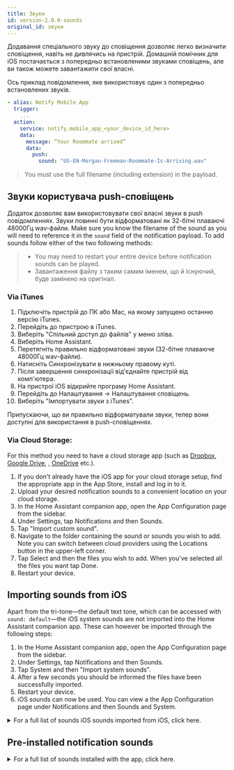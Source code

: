 ```yaml
---
title: Звуки
id: version-2.0.0-sounds
original_id: звуки
---
```


Додавання спеціального звуку до сповіщення дозволяє легко визначити сповіщення, навіть не дивлячись на пристрій. Домашній помічник для iOS постачається з попередньо встановленими звуками сповіщень, але ви також можете завантажити свої власні.

Ось приклад повідомлення, яке використовує один з попередньо встановлених звуків.

```yaml
- alias: Notify Mobile App
  trigger:
    ...
  action:
    service: notify.mobile_app_<your_device_id_here>
    data:
      message: “Your Roommate arrived”
      data:
        push:
          sound: "US-EN-Morgan-Freeman-Roommate-Is-Arriving.wav"
```

> You must use the full filename (including extension) in the payload.

## Звуки користувача push-сповіщень

Додаток дозволяє вам використовувати свої власні звуки в push повідомленнях. Звуки повинні бути відформатовані як 32-бітні плаваючі 48000Гц wav-файли. Make sure you know the filename of the sound as you will need to reference it in the `sound` field of the notification payload. To add sounds follow either of the two following methods:

> - You may need to restart your entire device before notification sounds can be played.
> - Завантаження файлу з таким самим іменем, що й існуючий, буде замінено на оригінал.

### Via iTunes

1. Підключіть пристрій до ПК або Mac, на якому запущено останню версію iTunes.
2. Перейдіть до пристрою в iTunes.
3. Виберіть "Спільний доступ до файлів" у меню зліва.
4. Виберіть Home Assistant.
5. Перетягніть правильно відформатовані звуки (32-бітне плаваюче 48000Гц wav-файли).
6. Натисніть Синхронізувати в нижньому правому куті.
7. Після завершення синхронізації від'єднайте пристрій від комп'ютера.
8. На пристрої iOS відкрийте програму Home Assistant.
9. Перейдіть до Налаштування -> Налаштування сповіщень.
10. Виберіть "Імпортувати звуки з iTunes".

Припускаючи, що ви правильно відформатували звуки, тепер вони доступні для використання в push-сповіщеннях.

### Via Cloud Storage:

For this method you need to have a cloud storage app (such as [Dropbox](https://www.dropbox.com), [Google Drive](https://www.google.com/drive/), <iCloud>, [OneDrive](https://onedrive.live.com/) etc.).

1. If you don't already have the iOS app for your cloud storage setup, find the appropriate app in the App Store, install and log in to it.
2. Upload your desired notification sounds to a convenient location on your cloud storage.
3. In the Home Assistant companion app, open the App Configuration page from the sidebar.
4. Under Settings, tap Notifications and then Sounds.
5. Tap "Import custom sound".
6. Navigate to the folder containing the sound or sounds you wish to add. Note you can switch between cloud providers using the Locations button in the upper-left corner.
7. Tap Select and then the files you wish to add. When you've selected all the files you want tap Done.
8. Restart your device.

## Importing sounds from iOS

Apart from the tri-tone—the default text tone, which can be accessed with `sound: default`—the iOS system sounds are not imported into the Home Assistant companion app. These can however be imported through the following steps:

1. In the Home Assistant companion app, open the App Configuration page from the sidebar.
2. Under Settings, tap Notifications and then Sounds.
3. Tap System and then "Import system sounds".
4. After a few seconds you should be informed the files have been successfully imported.
5. Restart your device.
6. iOS sounds can now be used. You can view a the App Configuration page under Notifications and then Sounds and System.

<details><summary>For a full list of sounds iOS sounds imported from iOS, click here.</summary> This list is representative for iOS 12, the actual list of imported sounds may vary depending on the configuration of your device and iOS version.

<p>
  ```text 3rdParty_DirectionDown_Haptic.caf 3rdParty_DirectionUp_Haptic.caf 3rdParty_Failure_Haptic.caf 3rdParty_Retry_Haptic.caf 3rdParty_Start_Haptic.caf 3rdParty_Stop_Haptic.caf 3rdParty_Success_Haptic.caf access_scan_complete.caf AccessSanComplete_Haptic acknowledgment_received.caf acknowledgment_sent.caf alarm.caf Alarm_Haptic.caf Alarm_Nightstand_Haptic.caf Alert_3rdParty_Haptic.caf Alert_3rdParty_Salient_Haptic.caf Alert_ActivityFriendsGoalAttained_Haptic.caf Alert_ActivityGoalAttained_Haptic.caf Alert_ActivityGoalAttained_Salient_Haptic.caf Alert_ActivityGoalBehind_Haptic.caf Alert_ActivityGoalBehind_Salient_Haptic.caf Alert_ActivityGoalClose_Haptic.caf Alert_BatteryLow_10p_Haptic.caf Alert_BatteryLow_5p_Haptic.caf Alert_BatteryLow_5p_Salient_Haptic.caf Alert_Calendar_Haptic.caf Alert_Calendar_Salient_Haptic.caf Alert_Health_Haptic.caf Alert_Mail_Haptic.caf Alert_Mail_Salient_Haptic.caf Alert_MapsDirectionsInApp_Haptic.caf Alert_Messages_1_Haptic.caf Alert_Messages_1_Salient_Haptic.caf Alert_Messages_2_Haptic.caf Alert_Messages_3_Haptic.caf Alert_PassbookBalance_Haptic.caf Alert_PassbookGeofence_Haptic.caf Alert_PassbookGeofence_Salient_Haptic.caf Alert_PhotostreamActivity_Haptic.caf Alert_ReminderDue_Haptic.caf Alert_ReminderDue_Salient_Haptic.caf Alert_SpartanConnected_LowLatency_Haptic.caf Alert_SpartanConnecting_Haptic.caf Alert_SpartanConnecting_LowLatency_Haptic.caf Alert_SpartanDisconnected_LowLatency_Haptic.caf Alert_Voicemail_Haptic.caf Alert_Voicemail_Salient_Haptic.caf Alert_WalkieTalkie_Haptic.caf Anticipate.caf AutoUnlock_Haptic.caf BatteryMagsafe_Haptic.caf Beat_Haptic.caf begin_record.caf Bloom.caf BuddyMigrationStart_Haptic.caf BuddyPairingFailure_Haptic.caf BuddyPairingRemoteConnection_Haptic.caf BuddyPairingRemoteTap_Haptic.caf BuddyPairingSuccess_Haptic.caf busy_tone_ansi.caf busy_tone_cept.caf call_waiting_tone_ansi.caf call_waiting_tone_cept.caf Calypso.caf camera_shutter_burst.caf camera_shutter_burst_begin.caf camera_shutter_burst_end.caf camera_timer_countdown.caf camera_timer_final_second.caf CameraCountdownImminent_Haptic.caf CameraCountdownTick_Haptic.caf CameraShutter_Haptic.caf Choo_Choo.caf connect_power.caf ct-busy.caf ct-call-waiting.caf ct-congestion.caf ct-error.caf ct-keytone2.caf ct-path-ack.caf Descent.caf Detent_Haptic.caf DoNotDisturb_Haptic.caf dtmf-0.caf dtmf-1.caf dtmf-2.caf dtmf-3.caf dtmf-4.caf dtmf-5.caf dtmf-6.caf dtmf-7.caf dtmf-8.caf dtmf-9.caf dtmf-pound.caf dtmf-star.caf end_call_tone_cept.caf end_record.caf engage_power.caf engage_power_short.caf ET_BeginNotification_Haptic.caf ET_BeginNotification_Salient_Haptic.caf ET_RemoteTap_Receive_Haptic.caf ET_RemoteTap_Send_Haptic.caf Fanfare.caf focus_change_app_icon.caf focus_change_keyboard.caf focus_change_large.caf focus_change_small.caf go_to_sleep_alert.caf GoToSleep_Haptic.caf HealthNotificaiton.caf HourlyChime_Haptic.caf HummingbirdCompletion_Haptic.caf HummingbirdNotification_Haptic.caf jbl_ambiguous.caf jbl_begin.caf jbl_cancel.caf jbl_confirm.caf jbl_no_match.caf key_press_click.caf key_press_delete.caf key_press_modifier.caf keyboard_press_clear.caf keyboard_press_delete.caf keyboard_press_normal.caf Ladder.caf lock.caf long_low_short_high.caf low_power.caf mail-sent.caf MessagesIncoming_Haptic.caf MessagesOutgoing_Haptic.caf middle_9_short_double_low.caf Minuet.caf multiway_invitation.caf MultiwayInvitation.caf MultiwayJoin.caf MultiwayLeave.caf navigation_pop.caf navigation_push.caf NavigationGenericManeuver_Haptic.caf NavigationGenericManeuver_Salient_Haptic.caf NavigationLeftTurn_Haptic.caf NavigationLeftTurn_Salient_Haptic.caf NavigationRightTurn_Haptic.caf NavigationRightTurn_Salient_Haptic.caf new-mail.caf News_Flash.caf nfc_scan_complete.caf Noir.caf Notification_Haptic.caf Notification_Salient_Haptic.caf OnOffPasscodeFailure_Haptic.caf OnOffPasscodeUnlock_Haptic.caf OnOffPasscodeUnlockCampanion_Haptic.caf OrbExit_Haptic.caf OrbLayers_Haptic.caf payment_failure.caf payment_success.caf PhoneAnswer_Haptic.caf PhoneHangUp_Haptic.caf PhoneHold_Haptic.caf photoShutter.caf PhotosZoomDetent_Haptic.caf Preview_AudioAndHaptic.caf QB_Dictation_Haptic.caf QB_Dictation_Off_Haptic.caf ReceivedMessage.caf RemoteCameraShutterBurstBegin_Haptic.caf RemoteCameraShutterBurstEnd_Haptic.caf ringback_tone_ansi.caf ringback_tone_aus.caf ringback_tone_cept.caf ringback_tone_hk.caf ringback_tone_uk.caf RingerChanged.caf Ringtone_2_Ducked_Haptic-sashimi.caf Ringtone_2_Haptic-sashimi.caf Ringtone_UK_Haptic.caf Ringtone_US_Haptic.caf RingtoneDucked_UK_Haptic.caf RingtoneDucked_US_Haptic.caf SalientNotification_Haptic.caf SedentaryTimer_Haptic.caf SedentaryTimer_Salient_Haptic.caf SentMessage.caf shake.caf Sherwood_Forest.caf short_double_high.caf short_double_low.caf short_low_high.caf SIMToolkitCallDropped.caf SIMToolkitGeneralBeep.caf SIMToolkitNegativeACK.caf SIMToolkitPositiveACK.caf SIMToolkitSMS.caf SiriAutoSend_Haptic.caf SiriStart_Haptic.caf SiriStopFailure_Haptic.caf SiriStopSuccess_Haptic.caf sms-received1.caf sms-received1.caf sms-received2.caf sms-received3.caf sms-received4.caf sms-received5.caf sms-received6.caf SOSEmergencyContactTextPrompt_Haptic.caf SOSFallDetection_Haptic-Newton.caf Spell.caf Stockholm_Haptic.caf StockholmActive_Haptic.caf StockholmActiveSingleCycle_Haptic.caf StockholmFailure_Haptic.caf StopwatchLap_Haptic.caf StopwatchReset_Haptic.caf StopwatchStart_Haptic.caf StopwatchStop_Haptic.caf Suspense.caf Swish.caf SwTest1_Haptic.caf SystemStartup_Haptic.caf Telegraph.caf Timer_Haptic.caf TimerCancel_Haptic.caf TimerPause_Haptic.caf TimerStart_Haptic.caf TimerWheelHoursDetent_Haptic.caf TimerWheelMinutesDetent_Haptic.caf Tink.caf Tiptoes.caf Tock.caf tweet_sent.caf Typewriters.caf UISwipe_Haptic.caf UISwitch_Off_Haptic.caf UISwitch_On_Haptic.caf Update.caf ussd.caf vc~ended.caf vc~invitation-accepted.caf vc~ringing.caf vc~ringing_watch.caf VoiceOver_Click_Haptic.caf WalkieTalkieActiveEnd_Haptic.caf WalkieTalkieActiveStart_Haptic.caf WalkieTalkieReceiveEnd_Haptic.caf WalkieTalkieReceiveStart_Haptic.caf warsaw.caf Warsaw_Haptic.caf wheels_of_time.caf WorkoutComplete_Haptic.caf WorkoutCompleteAutoDetect.caf WorkoutCountdown_Haptic.caf WorkoutPaceAbove.caf WorkoutPaceBelow.caf WorkoutPaused_Haptic.caf WorkoutPressStart_Haptic.caf WorkoutResumed_Haptic.caf WorkoutResumedAutoDetect.caf WorkoutSaved_Haptic.caf WorkoutSelect_Haptic.caf WorkoutStartAutoDetect.caf ```
</p>

</details>

## Pre-installed notification sounds

<details><summary>For a full list of sounds installed with the app, click here.</summary>

<p>
  ```text US-EN-Alexa-Back-Door-Opened.wav US-EN-Alexa-Back-Door-Unlocked.wav US-EN-Alexa-Basement-Door-Opened.wav US-EN-Alexa-Basement-Door-Unlocked.wav US-EN-Alexa-Boyfriend-Is-Arriving.wav US-EN-Alexa-Daughter-Is-Arriving.wav US-EN-Alexa-Front-Door-Opened.wav US-EN-Alexa-Front-Door-Unlocked.wav US-EN-Alexa-Garage-Door-Opened.wav US-EN-Alexa-Girlfriend-Is-Arriving.wav US-EN-Alexa-Good-Morning.wav US-EN-Alexa-Good-Night.wav US-EN-Alexa-Husband-Is-Arriving.wav US-EN-Alexa-Mail-Has-Arrived.wav US-EN-Alexa-Motion-At-Back-Door.wav US-EN-Alexa-Motion-At-Front-Door.wav US-EN-Alexa-Motion-Detected-Generic.wav US-EN-Alexa-Motion-In-Back-Yard.wav US-EN-Alexa-Motion-In-Basement.wav US-EN-Alexa-Motion-In-Front-Yard.wav US-EN-Alexa-Motion-In-Garage.wav US-EN-Alexa-Patio-Door-Opened.wav US-EN-Alexa-Patio-Door-Unlocked.wav US-EN-Alexa-Smoke-Detected-Generic.wav US-EN-Alexa-Smoke-Detected-In-Basement.wav US-EN-Alexa-Smoke-Detected-In-Garage.wav US-EN-Alexa-Smoke-Detected-In-Kitchen.wav US-EN-Alexa-Son-Is-Arriving.wav US-EN-Alexa-Water-Detected-Generic.wav US-EN-Alexa-Water-Detected-In-Basement.wav US-EN-Alexa-Water-Detected-In-Garage.wav US-EN-Alexa-Water-Detected-In-Kitchen.wav US-EN-Alexa-Welcome-Home.wav US-EN-Alexa-Wife-Is-Arriving.wav US-EN-Daisy-Back-Door-Motion.wav US-EN-Daisy-Back-Door-Open.wav US-EN-Daisy-Front-Door-Motion.wav US-EN-Daisy-Front-Door-Open.wav US-EN-Daisy-Front-Window-Open.wav US-EN-Daisy-Garage-Door-Open.wav US-EN-Daisy-Guest-Bath-Leak.wav US-EN-Daisy-Kitchen-Sink-Leak.wav US-EN-Daisy-Kitchen-Window-Open.wav US-EN-Daisy-Laundry-Room-Leak.wav US-EN-Daisy-Master-Bath-Leak.wav US-EN-Daisy-Master-Bedroom-Window-Open.wav US-EN-Daisy-Office-Window-Open.wav US-EN-Daisy-Refrigerator-Leak.wav US-EN-Daisy-Water-Heater-Leak.wav US-EN-Morgan-Freeman-Back-Door-Closed.wav US-EN-Morgan-Freeman-Back-Door-Locked.wav US-EN-Morgan-Freeman-Back-Door-Opened.wav US-EN-Morgan-Freeman-Back-Door-Unlocked.wav US-EN-Morgan-Freeman-Basement-Door-Closed.wav US-EN-Morgan-Freeman-Basement-Door-Locked.wav US-EN-Morgan-Freeman-Basement-Door-Opened.wav US-EN-Morgan-Freeman-Basement-Door-Unlocked.wav US-EN-Morgan-Freeman-Boss-Is-Arriving.wav US-EN-Morgan-Freeman-Boyfriend-Is-Arriving.wav US-EN-Morgan-Freeman-Cleaning-Supplies-Closet-Opened.wav US-EN-Morgan-Freeman-Coworker-Is-Arriving.wav US-EN-Morgan-Freeman-Daughter-Is-Arriving.wav US-EN-Morgan-Freeman-Friend-Is-Arriving.wav US-EN-Morgan-Freeman-Front-Door-Closed.wav US-EN-Morgan-Freeman-Front-Door-Locked.wav US-EN-Morgan-Freeman-Front-Door-Opened.wav US-EN-Morgan-Freeman-Front-Door-Unlocked.wav US-EN-Morgan-Freeman-Garage-Door-Closed.wav US-EN-Morgan-Freeman-Garage-Door-Opened.wav US-EN-Morgan-Freeman-Girlfriend-Is-Arriving.wav US-EN-Morgan-Freeman-Good-Morning.wav US-EN-Morgan-Freeman-Good-Night.wav US-EN-Morgan-Freeman-Liquor-Cabinet-Opened.wav US-EN-Morgan-Freeman-Motion-Detected.wav US-EN-Morgan-Freeman-Motion-In-Basement.wav US-EN-Morgan-Freeman-Motion-In-Bedroom.wav US-EN-Morgan-Freeman-Motion-In-Game-Room.wav US-EN-Morgan-Freeman-Motion-In-Garage.wav US-EN-Morgan-Freeman-Motion-In-Kitchen.wav US-EN-Morgan-Freeman-Motion-In-Living-Room.wav US-EN-Morgan-Freeman-Motion-In-Theater.wav US-EN-Morgan-Freeman-Motion-In-Wine-Cellar.wav US-EN-Morgan-Freeman-Patio-Door-Closed.wav US-EN-Morgan-Freeman-Patio-Door-Locked.wav US-EN-Morgan-Freeman-Patio-Door-Opened.wav US-EN-Morgan-Freeman-Patio-Door-Unlocked.wav US-EN-Morgan-Freeman-Roommate-Is-Arriving.wav US-EN-Morgan-Freeman-Searching-For-Car-Keys.wav US-EN-Morgan-Freeman-Setting-The-Mood.wav US-EN-Morgan-Freeman-Smartthings-Detected-A-Flood.wav US-EN-Morgan-Freeman-Smartthings-Detected-Carbon-Monoxide.wav US-EN-Morgan-Freeman-Smartthings-Detected-Smoke.wav US-EN-Morgan-Freeman-Smoke-Detected-In-Basement.wav US-EN-Morgan-Freeman-Smoke-Detected-In-Garage.wav US-EN-Morgan-Freeman-Smoke-Detected-In-Kitchen.wav US-EN-Morgan-Freeman-Someone-Is-Arriving.wav US-EN-Morgan-Freeman-Son-Is-Arriving.wav US-EN-Morgan-Freeman-Starting-Movie-Mode.wav US-EN-Morgan-Freeman-Starting-Party-Mode.wav US-EN-Morgan-Freeman-Starting-Romance-Mode.wav US-EN-Morgan-Freeman-Turning-Off-All-The-Lights.wav US-EN-Morgan-Freeman-Turning-Off-The-Air-Conditioner.wav US-EN-Morgan-Freeman-Turning-Off-The-Bar-Lights.wav US-EN-Morgan-Freeman-Turning-Off-The-Chandelier.wav US-EN-Morgan-Freeman-Turning-Off-The-Family-Room-Lights.wav US-EN-Morgan-Freeman-Turning-Off-The-Hallway-Lights.wav US-EN-Morgan-Freeman-Turning-Off-The-Kitchen-Light.wav US-EN-Morgan-Freeman-Turning-Off-The-Light.wav US-EN-Morgan-Freeman-Turning-Off-The-Lights.wav US-EN-Morgan-Freeman-Turning-Off-The-Mood-Lights.wav US-EN-Morgan-Freeman-Turning-Off-The-TV.wav US-EN-Morgan-Freeman-Turning-On-The-Air-Conditioner.wav US-EN-Morgan-Freeman-Turning-On-The-Bar-Lights.wav US-EN-Morgan-Freeman-Turning-On-The-Chandelier.wav US-EN-Morgan-Freeman-Turning-On-The-Family-Room-Lights.wav US-EN-Morgan-Freeman-Turning-On-The-Hallway-Lights.wav US-EN-Morgan-Freeman-Turning-On-The-Kitchen-Light.wav US-EN-Morgan-Freeman-Turning-On-The-Light.wav US-EN-Morgan-Freeman-Turning-On-The-Lights.wav US-EN-Morgan-Freeman-Turning-On-The-Mood-Lights.wav US-EN-Morgan-Freeman-Turning-On-The-TV.wav US-EN-Morgan-Freeman-Vacate-The-Premises.wav US-EN-Morgan-Freeman-Water-Detected-In-Basement.wav US-EN-Morgan-Freeman-Water-Detected-In-Garage.wav US-EN-Morgan-Freeman-Water-Detected-In-Kitchen.wav US-EN-Morgan-Freeman-Welcome-Home.wav US-EN-Morgan-Freeman-Wife-Is-Arriving.wav ```
</p>

</details>